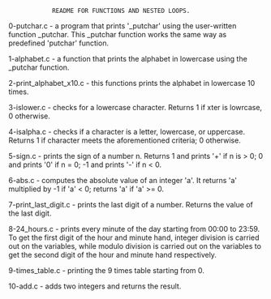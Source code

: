 				README FOR FUNCTIONS AND NESTED LOOPS.

0-putchar.c - a program that prints '\_putchar' using the user-written function \_putchar. This \_putchar function works the same way as predefined 'putchar' function.

1-alphabet.c - a function that prints the alphabet in lowercase using the \_putchar function.

2-print_alphabet_x10.c - this functions prints the alphabet in lowercase 10 times.

3-islower.c - checks for a lowercase character. Returns 1 if xter is lowrcase, 0 otherwise.

4-isalpha.c - checks if a character is a letter, lowercase, or uppercase. Returns 1 if character meets the aforementioned criteria; 0 otherwise.

5-sign.c - prints the sign of a number n. Returns 1 and prints '+' if n is > 0; 0 and prints '0' if n = 0; -1 and prints '-' if n < 0.

6-abs.c - computes the absolute value of an integer 'a'. It returns 'a'  multiplied by -1 if 'a' < 0; returns 'a' if 'a' >= 0.

7-print_last_digit.c - prints the last digit of a number. Returns the value of the last digit.

8-24_hours.c - prints every minute of the day starting from 00:00 to 23:59. To get the first digit of the hour and minute hand, integer division is carried out on the variables, while modulo division is carried out on the variables to get the second digit of the hour and minute hand respectively.

9-times_table.c - printing the 9 times table starting from 0.

10-add.c - adds two integers and returns the result.


